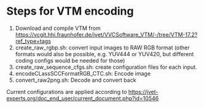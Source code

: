 # Steps for VTM encoding

1. Download and compile VTM from https://vcgit.hhi.fraunhofer.de/jvet/VVCSoftware_VTM/-/tree/VTM-17.2?ref_type=tags
2. create_raw_rgbp.sh: convert input images to RAW RGB format (other formats would also be possible, e.g. YUV444 or YUV420, but different coding configs would be needed for those)
3. create_raw_sequence_cfgs.sh: create configuration files for each input.
4. encodeCLassSCCFormatRGB_CTC.sh: Encode image
5. convert_raw2png.sh: Decode and convert back


Current configurations are applied according to https://jvet-experts.org/doc_end_user/current_document.php?id=10546
